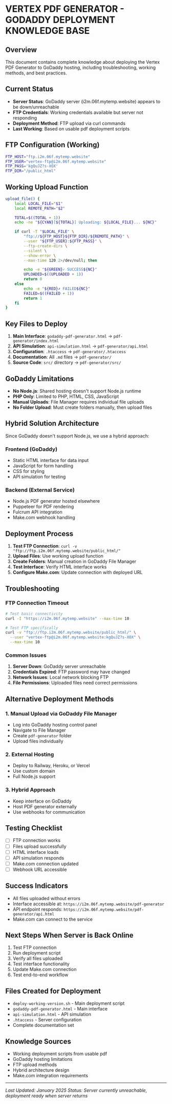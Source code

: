 # VERTEX PDF GENERATOR - GODADDY DEPLOYMENT KNOWLEDGE BASE

## Overview
This document contains complete knowledge about deploying the Vertex PDF Generator to GoDaddy hosting, including troubleshooting, working methods, and best practices.

## Current Status
- **Server Status**: GoDaddy server (i2m.06f.mytemp.website) appears to be down/unreachable
- **FTP Credentials**: Working credentials available but server not responding
- **Deployment Method**: FTP upload via curl commands
- **Last Working**: Based on usable pdf deployment scripts

## FTP Configuration (Working)
```bash
FTP_HOST="ftp.i2m.06f.mytemp.website"
FTP_USER="vertex-ftp@i2m.06f.mytemp.website"
FTP_PASS='kgQuJZ?s-XOX'
FTP_DIR="/public_html"
```

## Working Upload Function
```bash
upload_file() {
    local LOCAL_FILE="$1"
    local REMOTE_PATH="$2"

    TOTAL=$((TOTAL + 1))
    echo -ne "${CYAN}[${TOTAL}] Uploading: ${LOCAL_FILE}... ${NC}"

    if curl -T "$LOCAL_FILE" \
        "ftp://${FTP_HOST}${FTP_DIR}/${REMOTE_PATH}" \
        --user "${FTP_USER}:${FTP_PASS}" \
        --ftp-create-dirs \
        --silent \
        --show-error \
        --max-time 120 2>/dev/null; then

        echo -e "${GREEN}✓ SUCCESS${NC}"
        UPLOADED=$((UPLOADED + 1))
        return 0
    else
        echo -e "${RED}✗ FAILED${NC}"
        FAILED=$((FAILED + 1))
        return 1
    fi
}
```

## Key Files to Deploy
1. **Main Interface**: `godaddy-pdf-generator.html` → `pdf-generator/index.html`
2. **API Simulation**: `api-simulation.html` → `pdf-generator/api.html`
3. **Configuration**: `.htaccess` → `pdf-generator/.htaccess`
4. **Documentation**: All `.md` files → `pdf-generator/`
5. **Source Code**: `src/` directory → `pdf-generator/src/`

## GoDaddy Limitations
- **No Node.js**: Shared hosting doesn't support Node.js runtime
- **PHP Only**: Limited to PHP, HTML, CSS, JavaScript
- **Manual Uploads**: File Manager requires individual file uploads
- **No Folder Upload**: Must create folders manually, then upload files

## Hybrid Solution Architecture
Since GoDaddy doesn't support Node.js, we use a hybrid approach:

### Frontend (GoDaddy)
- Static HTML interface for data input
- JavaScript for form handling
- CSS for styling
- API simulation for testing

### Backend (External Service)
- Node.js PDF generator hosted elsewhere
- Puppeteer for PDF rendering
- Fulcrum API integration
- Make.com webhook handling

## Deployment Process
1. **Test FTP Connection**: `curl -v "ftp://ftp.i2m.06f.mytemp.website/public_html/"`
2. **Upload Files**: Use working upload function
3. **Create Folders**: Manual creation in GoDaddy File Manager
4. **Test Interface**: Verify HTML interface works
5. **Configure Make.com**: Update connection with deployed URL

## Troubleshooting

### FTP Connection Timeout
```bash
# Test basic connectivity
curl -I "https://i2m.06f.mytemp.website" --max-time 10

# Test FTP specifically
curl -v "ftp://ftp.i2m.06f.mytemp.website/public_html/" \
  --user "vertex-ftp@i2m.06f.mytemp.website:kgQuJZ?s-XOX" \
  --max-time 10
```

### Common Issues
1. **Server Down**: GoDaddy server unreachable
2. **Credentials Expired**: FTP password may have changed
3. **Network Issues**: Local network blocking FTP
4. **File Permissions**: Uploaded files need correct permissions

## Alternative Deployment Methods

### 1. Manual Upload via GoDaddy File Manager
- Log into GoDaddy hosting control panel
- Navigate to File Manager
- Create `pdf-generator` folder
- Upload files individually

### 2. External Hosting
- Deploy to Railway, Heroku, or Vercel
- Use custom domain
- Full Node.js support

### 3. Hybrid Approach
- Keep interface on GoDaddy
- Host PDF generator externally
- Use webhooks for communication

## Testing Checklist
- [ ] FTP connection works
- [ ] Files upload successfully
- [ ] HTML interface loads
- [ ] API simulation responds
- [ ] Make.com connection updated
- [ ] Webhook URL accessible

## Success Indicators
- All files uploaded without errors
- Interface accessible at: `https://i2m.06f.mytemp.website/pdf-generator`
- API endpoint responds: `https://i2m.06f.mytemp.website/pdf-generator/api.html`
- Make.com can connect to the service

## Next Steps When Server is Back Online
1. Test FTP connection
2. Run deployment script
3. Verify all files uploaded
4. Test interface functionality
5. Update Make.com connection
6. Test end-to-end workflow

## Files Created for Deployment
- `deploy-working-version.sh` - Main deployment script
- `godaddy-pdf-generator.html` - Main interface
- `api-simulation.html` - API simulation
- `.htaccess` - Server configuration
- Complete documentation set

## Knowledge Sources
- Working deployment scripts from usable pdf
- GoDaddy hosting limitations
- FTP upload methods
- Hybrid architecture design
- Make.com integration requirements

---
*Last Updated: January 2025*
*Status: Server currently unreachable, deployment ready when server returns*



